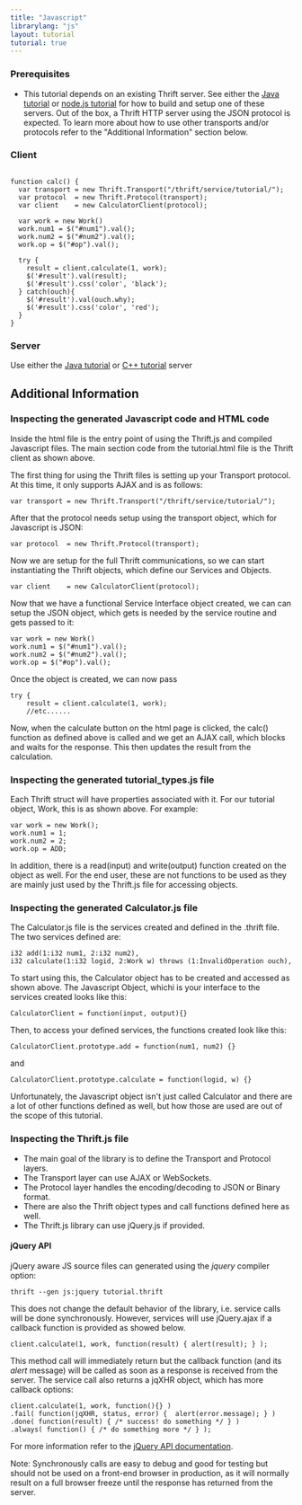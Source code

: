 ```yaml
---
title: "Javascript"
librarylang: "js"
layout: tutorial
tutorial: true
---
```


### Prerequisites

* This tutorial depends on an existing Thrift server. See either the [Java tutorial](/tutorial/java) or [node.js tutorial](/tutorial/nodejs) for how to build and setup one of these servers. Out of the box, a Thrift HTTP server using the JSON protocol is expected. To learn more about how to use other transports and/or protocols refer to the "Additional Information" section below.

### Client

<pre><code class="language-js">
function calc() {
  var transport = new Thrift.Transport("/thrift/service/tutorial/");
  var protocol  = new Thrift.Protocol(transport);
  var client    = new CalculatorClient(protocol);

  var work = new Work()
  work.num1 = $("#num1").val();
  work.num2 = $("#num2").val();
  work.op = $("#op").val();

  try {
    result = client.calculate(1, work);
    $('#result').val(result);
    $('#result').css('color', 'black');
  } catch(ouch){
    $('#result').val(ouch.why);
    $('#result').css('color', 'red');
  }
}
</code></pre>

### Server

Use either the [Java tutorial](/tutorial/java) or [C++ tutorial](/tutorial/cpp) server


## Additional Information

### Inspecting the generated Javascript code and HTML code

Inside the html file is the entry point of using the Thrift.js and compiled Javascript files. The main section code from the tutorial.html file is the Thrift client as shown above.

The first thing for using the Thrift files is setting up your Transport protocol. At this time, it only supports AJAX and is as follows:

    var transport = new Thrift.Transport("/thrift/service/tutorial/");

After that the protocol needs setup using the transport object, which for Javascript is JSON:

    var protocol  = new Thrift.Protocol(transport);

Now we are setup for the full Thrift communications, so we can start instantiating the Thrift objects, which define our Services and Objects.

    var client    = new CalculatorClient(protocol);

Now that we have a functional Service Interface object created, we can can setup the JSON object, which gets is needed by the service routine and gets passed to it:

    var work = new Work()
    work.num1 = $("#num1").val();
    work.num2 = $("#num2").val();
    work.op = $("#op").val();

Once the object is created, we can now pass

    try {
        result = client.calculate(1, work);
        //etc......

Now, when the calculate button on the html page is clicked, the calc() function as defined above is called and we get an AJAX call, which blocks and waits for the response. This then updates the result from the calculation.

### Inspecting the generated tutorial_types.js file

Each Thrift struct will have properties associated with it.  For our tutorial object, Work, this is as shown above. For example:

    var work = new Work();
    work.num1 = 1;
    work.num2 = 2;
    work.op = ADD;

In addition, there is a read(input) and write(output) function created on the object as well. For the end user, these are not functions to be used as they are mainly just used by the Thrift.js file for accessing objects.

### Inspecting the generated Calculator.js file
The Calculator.js file is the services created and defined in the .thrift file. The two services defined are:

    i32 add(1:i32 num1, 2:i32 num2),
    i32 calculate(1:i32 logid, 2:Work w) throws (1:InvalidOperation ouch),

To start using this, the Calculator object has to be created and accessed as shown above. The Javascript Object, whichi is your interface to the services created looks like this:

    CalculatorClient = function(input, output){}

Then, to access your defined services, the functions created look like this:

    CalculatorClient.prototype.add = function(num1, num2) {}

and

    CalculatorClient.prototype.calculate = function(logid, w) {}

Unfortunately, the Javascript object isn't just called Calculator and there are a lot of other functions defined as well, but how those are used are out of the scope of this tutorial.

### Inspecting the Thrift.js file

* The main goal of the library is to define the Transport and Protocol layers.
* The Transport layer can use AJAX or WebSockets.
* The Protocol layer handles the encoding/decoding to JSON or Binary format.
* There are also the Thrift object types and call functions defined here as well.
* The Thrift.js library can use jQuery.js if provided.

#### jQuery API

jQuery aware JS source files can generated using the *jquery* compiler option:

    thrift --gen js:jquery tutorial.thrift

This does not change the default behavior of the library, i.e. service calls will be done synchronously. However, services will use jQuery.ajax if a callback function is provided as showed below.

    client.calculate(1, work, function(result) { alert(result); } );

This method call will immediately return but the callback function (and its *alert* message) will be called as soon as a response is received from the server. The service call also returns a jqXHR object, which has more callback options:

    client.calculate(1, work, function(){} )
    .fail( function(jqXHR, status, error) {  alert(error.message); } )
    .done( function(result) { /* success! do something */ } )
    .always( function() { /* do something more */ } );

For more information refer to the [jQuery API documentation](http://api.jquery.com/jquery.ajax/).

Note: Synchronously calls are easy to debug and good for testing but should not be used on a front-end browser in production, as it will normally result on a full browser freeze until the response has returned from the server.
